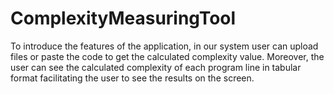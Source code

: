 # ComplexityMeasuringTool


To introduce the features of the application, in our system user can upload files or paste the code to get the calculated complexity value.
Moreover, the user can see the calculated complexity of each program line in tabular format facilitating the user to see the results on the screen. 
 
